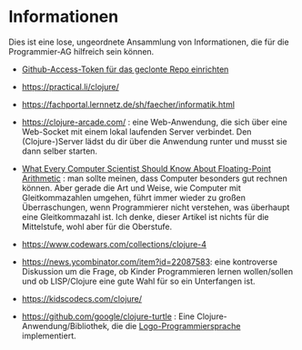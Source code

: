 # Informationen

Dies ist eine lose, ungeordnete Ansammlung von Informationen, die für die
Programmier-AG hilfreich sein können.

* [Github-Access-Token für das geclonte Repo einrichten](https://levelup.gitconnected.com/fix-password-authentication-github-3395e579ce74)

* https://practical.li/clojure/

* https://fachportal.lernnetz.de/sh/faecher/informatik.html

* https://clojure-arcade.com/ : eine Web-Anwendung, die sich über eine
  Web-Socket mit einem lokal laufenden Server verbindet. Den (Clojure-)Server
  lädst du dir über die Anwendung runter und musst sie dann selber starten.

* [What Every Computer Scientist Should Know About Floating-Point
  Arithmetic](https://docs.oracle.com/cd/E19957-01/806-3568/ncg_goldberg.html) :
  man sollte meinen, dass Computer besonders gut rechnen können. Aber gerade die
  Art und Weise, wie Computer mit Gleitkommazahlen umgehen, führt immer wieder
  zu großen Überraschungen, wenn Programmierer nicht verstehen, was überhaupt
  eine Gleitkommazahl ist. Ich denke, dieser Artikel ist nichts für die
  Mittelstufe, wohl aber für die Oberstufe.

* https://www.codewars.com/collections/clojure-4

* https://news.ycombinator.com/item?id=22087583: eine kontroverse Diskussion um
  die Frage, ob Kinder Programmieren lernen wollen/sollen und ob LISP/Clojure
  eine gute Wahl für so ein Unterfangen ist.

* https://kidscodecs.com/clojure/

* https://github.com/google/clojure-turtle : Eine Clojure-Anwendung/Bibliothek,
  die die
  [Logo-Programmiersprache](https://de.wikipedia.org/wiki/Logo_(Programmiersprache))
  implementiert.



